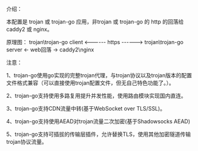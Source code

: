介绍：

本配置是 trojan 或 trojan-go 应用，非trojan 或 trojan-go 的 http 的回落给 caddy2 或 nginx。

原理图： trojan\trojan-go client <------ https ------> trojan\trojan-go server <- web回落 -> caddy2\nginx

注意：

1、trojan-go使用go实现的完整trojan代理，与trojan协议以及trojan版本的配置文件格式兼容（可以直接使用trojan配置文件，但无自己特色功能了。）。

2、trojan-go支持使用多路复用提升并发性能，使用路由模块实现国内直连。

3、trojan-go支持CDN流量中转(基于WebSocket over TLS/SSL)。

4、trojan-go支持使用AEAD对trojan流量二次加密(基于Shadowsocks AEAD)

5、trojan-go支持可插拔的传输层插件，允许替换TLS，使用其他加密隧道传输trojan协议流量。
